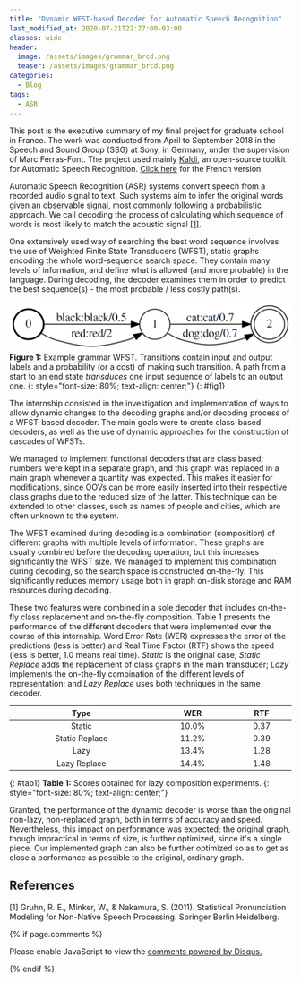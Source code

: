 ```yaml
---
title: "Dynamic WFST-based Decoder for Automatic Speech Recognition"
last_modified_at: 2020-07-21T22:27:00-03:00
classes: wide
header:
  image: /assets/images/grammar_brcd.png
  teaser: /assets/images/grammar_brcd.png
categories:
  - Blog
tags:
  - ASR
---
```


<style>
table:nth-of-type(1) {
    display:table;
    width:100%;
}
</style>

This post is the executive summary of my final project for graduate school in France. The work was conducted from April to September 2018 in the Speech and Sound Group (SSG) at Sony, in Germany, under the supervision of Marc Ferras-Font. The project used mainly [Kaldi](https://github.com/kaldi-asr/kaldi), an open-source toolkit for Automatic Speech Recognition. [Click here](https://github.com/orsdanilo/asr-dynamic-wfst-decoder/tree/master/executive_summary_FR) for the French version. 

Automatic Speech Recognition (ASR) systems convert speech from a recorded audio signal to text. Such systems aim to infer the original words given an observable signal, most commonly following a probabilistic approach. We call decoding the process of calculating which sequence of words is most likely to match the acoustic signal [[1]](#references).

One extensively used way of searching the best word sequence involves the use of Weighted Finite State Transducers (WFST), static graphs encoding the whole word-sequence search space. They contain many levels of information, and define what is allowed (and more probable) in the language. During decoding, the decoder examines them in order to predict the best sequence(s) - the most probable / less costly path(s).

![Example grammar WFST](/assets/images/grammar_brcd.png)
**Figure 1:** Example grammar WFST. Transitions contain input and output labels and a probability (or a cost) of making such transition. 
A path from a start to an end state *transduces* one input sequence of labels to an output one.
{: style="font-size: 80%; text-align: center;"}
{: #fig1}

The internship consisted in the investigation and implementation of ways to allow dynamic changes to the decoding graphs and/or decoding process of a WFST-based decoder. The main goals were to create class-based decoders, as well as the use of dynamic approaches for the construction of cascades of WFSTs.

We managed to implement functional decoders that are class based; numbers were kept in a separate graph, and this graph was replaced in a main graph whenever a quantity was expected. This makes it easier for modifications, since OOVs can be more easily inserted into their respective class graphs due to the reduced size of the latter. This technique can be extended to other classes, such as names of people and cities, which are often unknown to the system.

The WFST examined during decoding is a combination (composition) of different graphs with multiple levels of information. These graphs are usually combined before the decoding operation, but this increases significantly the WFST size. We managed to implement this combination during decoding, so the search space is constructed on-the-fly. This significantly reduces memory usage both in graph on-disk storage and RAM resources during decoding. 

These two features were combined in a sole decoder that includes on-the-fly class replacement and on-the-fly composition. Table 1 presents the performance of the different decoders that were implemented over the course of this internship. Word Error Rate (WER) expresses the error of the predictions (less is better) and Real Time Factor (RTF) shows the speed (less is better, 1.0 means real time). *Static* is the original case; *Static Replace* adds the replacement of class graphs in the main transducer; *Lazy* implements the on-the-fly combination of the different levels of representation; and *Lazy Replace* uses both techniques in the same decoder.

| Type | WER | RTF |
|:---:|:---:|:---:|
| Static | 10.0% | 0.37 |
| Static Replace | 11.2% | 0.39 |
| Lazy | 13.4% | 1.28 |
| Lazy Replace | 14.4% | 1.48 |
{: #tab1}
**Table 1:** Scores obtained for lazy composition experiments.
{: style="font-size: 80%; text-align: center;"}

Granted, the performance of the dynamic decoder is worse than the original non-lazy, non-replaced graph, both in terms of accuracy and speed. Nevertheless, this impact on performance was expected; the original graph, though impractical in terms of size, is further optimized, since it's a single piece. Our implemented graph can also be further optimized so as to get as close a performance as possible to the original, ordinary graph.

## References

[1] Gruhn, R. E., Minker, W., & Nakamura, S. (2011). Statistical Pronunciation Modeling for Non-Native Speech Processing. Springer Berlin Heidelberg.


{% if page.comments %}

<div id="disqus_thread"></div>
<script>

/**
*  RECOMMENDED CONFIGURATION VARIABLES: EDIT AND UNCOMMENT THE SECTION BELOW TO INSERT DYNAMIC VALUES FROM YOUR PLATFORM OR CMS.
*  LEARN WHY DEFINING THESE VARIABLES IS IMPORTANT: https://disqus.com/admin/universalcode/#configuration-variables*/
/*
var disqus_config = function () {
this.page.url = PAGE_URL;  // Replace PAGE_URL with your page's canonical URL variable
this.page.identifier = PAGE_IDENTIFIER; // Replace PAGE_IDENTIFIER with your page's unique identifier variable
};
*/
(function() { // DON'T EDIT BELOW THIS LINE
var d = document, s = d.createElement('script');
s.src = 'https://orsdanilo-github-io.disqus.com/embed.js';
s.setAttribute('data-timestamp', +new Date());
(d.head || d.body).appendChild(s);
})();
</script>
<noscript>Please enable JavaScript to view the <a href="https://disqus.com/?ref_noscript">comments powered by Disqus.</a></noscript>

{% endif %}